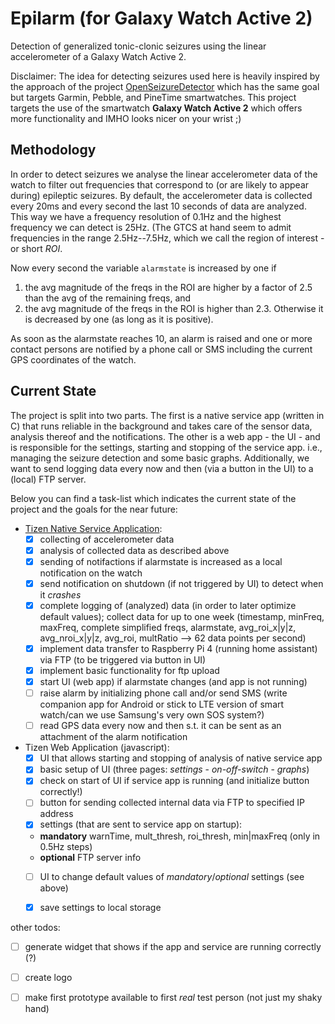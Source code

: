 # Epilarm (for Galaxy Watch Active 2)
Detection of generalized tonic-clonic seizures using the linear accelerometer of a Galaxy Watch Active 2.

Disclaimer: The idea for detecting seizures used here is heavily inspired by the approach of the project [OpenSeizureDetector](https://github.com/OpenSeizureDetector) which has the same goal but targets Garmin, Pebble, and PineTime smartwatches.
This project targets the use of the smartwatch **Galaxy Watch Active 2** which offers more functionality and IMHO looks nicer on your wrist ;)

## Methodology
In order to detect seizures we analyse the linear accelerometer data of the watch to filter out frequencies that correspond to (or are likely to appear during) epileptic seizures.
By default, the accelerometer data is collected every 20ms and every second the last 10 seconds of data are analyzed. This way we have a frequency resolution of 0.1Hz and the highest frequency we can detect is 25Hz. 
(The GTCS at hand seem to admit frequencies in the range 2.5Hz--7.5Hz, which we call the region of interest - or short _ROI_.

Now every second the variable `alarmstate` is increased by one if
1. the avg magnitude of the freqs in the ROI are higher by a factor of 2.5 than the avg of the remaining freqs, and
2. the avg magnitude of the freqs in the ROI is higher than 2.3.
Otherwise it is decreased by one (as long as it is positive). 

As soon as the alarmstate reaches 10, an alarm is raised and one or more contact persons are notified by a phone call or SMS including the current GPS coordinates of the watch.


## Current State
The project is split into two parts. The first is a native service app (written in C) that runs reliable in the background and takes care of the sensor data, analysis thereof and the notifications. The other is a web app - the UI - and is responsible for the settings, starting and stopping of the service app. i.e., managing the seizure detection and some basic graphs. Additionally, we want to send logging data every now and then (via a button in the UI) to a (local) FTP server.

Below you can find a task-list which indicates the current state of the project and the goals for the near future:

- [Tizen Native Service Application](https://docs.tizen.org/application/native/guides/applications/service-app/):
  - [x] collecting of accelerometer data
  - [x] analysis of collected data as described above
  - [x] sending of notifactions if alarmstate is increased as a local notification on the watch
  - [x] send notification on shutdown (if not triggered by UI) to detect when it _crashes_
  - [x] complete logging of (analyzed) data (in order to later optimize default values); collect data for up to one week (timestamp, minFreq, maxFreq, complete simplified freqs, alarmstate, avg_roi_x|y|z, avg_nroi_x|y|z, avg_roi, multRatio --> 62 data points per second)
  - [x] implement data transfer to Raspberry Pi 4 (running home assistant) via FTP (to be triggered via button in UI)
  - [x] implement basic functionality for ftp upload
  - [x] start UI (web app) if alarmstate changes (and app is not running)
  - [ ] raise alarm by initializing phone call and/or send SMS (write companion app for Android or stick to LTE version of smart watch/can we use Samsung's very own SOS system?)
  - [ ] read GPS data every now and then s.t. it can be sent as an attachment of the alarm notification 
 
- Tizen Web Application (javascript):
  - [x] UI that allows starting and stopping of analysis of native service app
  - [x] basic setup of UI (three pages: _settings_ - _on-off-switch_ - _graphs_)
  - [x] check on start of UI if service app is running (and initialize button correctly!)
  - [ ] button for sending collected internal data via FTP to specified IP address
  - [x] settings (that are sent to service app on startup):
   - **mandatory** warnTime, mult_thresh, roi_thresh, min|maxFreq (only in 0.5Hz steps)
   - **optional**  FTP server info 
  - [ ] UI to change default values of *mandatory*/*optional* settings (see above)
  - [x] save settings to local storage


other todos:
 - [ ] generate widget that shows if the app and service are running correctly (?)
 - [ ] create logo
 - [ ] make first prototype available to first _real_ test person (not just my shaky hand)
 
